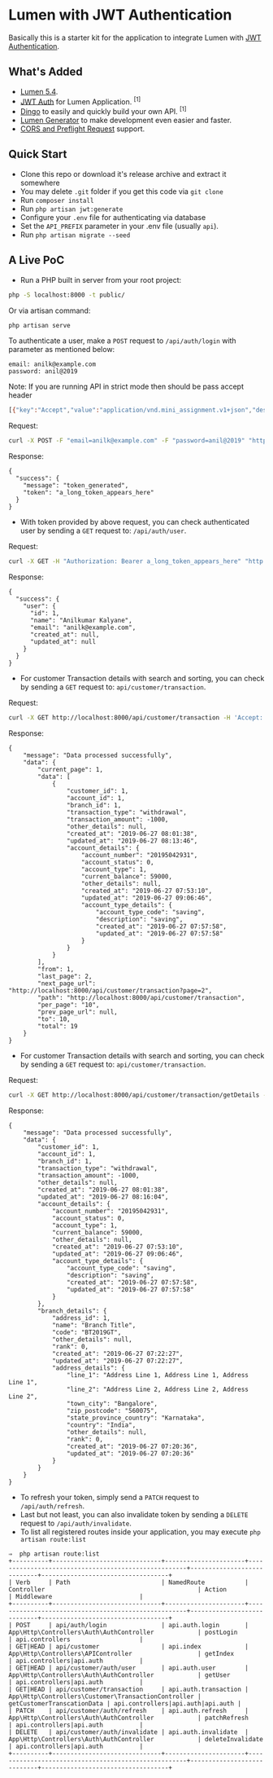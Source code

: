 # Lumen with JWT Authentication
Basically this is a starter kit for the application to integrate Lumen with [JWT Authentication](https://jwt.io/).

## What's Added

- [Lumen 5.4](https://github.com/laravel/lumen/tree/v5.4.0).
- [JWT Auth](https://github.com/tymondesigns/jwt-auth) for Lumen Application. <sup>[1]</sup>
- [Dingo](https://github.com/dingo/api) to easily and quickly build your own API. <sup>[1]</sup>
- [Lumen Generator](https://github.com/flipboxstudio/lumen-generator) to make development even easier and faster.
- [CORS and Preflight Request](https://developer.mozilla.org/en-US/docs/Web/HTTP/Access_control_CORS) support.

## Quick Start

- Clone this repo or download it's release archive and extract it somewhere
- You may delete `.git` folder if you get this code via `git clone`
- Run `composer install`
- Run `php artisan jwt:generate`
- Configure your `.env` file for authenticating via database
- Set the `API_PREFIX` parameter in your .env file (usually `api`).
- Run `php artisan migrate --seed`

## A Live PoC

- Run a PHP built in server from your root project:

```sh
php -S localhost:8000 -t public/
```

Or via artisan command:

```sh
php artisan serve
```

To authenticate a user, make a `POST` request to `/api/auth/login` with parameter as mentioned below:

```
email: anilk@example.com
password: anil@2019
```

Note: If you are running API in strict mode then should be pass accept header

```bash
[{"key":"Accept","value":"application/vnd.mini_assignment.v1+json","description":"","enabled":true}]
```

Request:

```sh
curl -X POST -F "email=anilk@example.com" -F "password=anil@2019" "http://localhost:8000/api/auth/login"
```

Response:

```
{
  "success": {
    "message": "token_generated",
    "token": "a_long_token_appears_here"
  }
}
```

- With token provided by above request, you can check authenticated user by sending a `GET` request to: `/api/auth/user`.

Request:

```sh
curl -X GET -H "Authorization: Bearer a_long_token_appears_here" "http://localhost:8000/api/auth/user"
```

Response:

```
{
  "success": {
    "user": {
      "id": 1,
      "name": "Anilkumar Kalyane",
      "email": "anilk@example.com",
      "created_at": null,
      "updated_at": null
    }
  }
}
```
- For customer Transaction details with search and sorting, you can check by sending a `GET` request to: `api/customer/transaction`.

Request:

```sh
curl -X GET http://localhost:8000/api/customer/transaction -H 'Accept: application/vnd.mini_assignment.v1+json' -H 'Authorization: Bearer eyJ0eXAiOiJKV1QiLCJhbGciOiJIUzI1NiJ9.eyJzdWIiOjEsImlzcyI6Imh0dHA6Ly9sb2NhbGhvc3Q6ODAwMC9hcGkvYXV0aC9sb2dpbiIsImlhdCI6MTU2MTY2MTE3NSwiZXhwIjoxNTYxNjY0Nzc1LCJuYmYiOjE1NjE2NjExNzUsImp0aSI6InpyVk96RzYzdVVRM1B5TXQifQ.Y6owvscYYnTPTarnxWlDMdalDw6OrzWH4KH9pn6XLX4' -H 'Content-Type: application/json' -H 'cache-control: no-cache' -d '{ "filters": { "transaction_type":"deposit", "transaction_amount": {"condition":">=", "value":"2000"}, "current_balance": {"condition":">", "value":"590000000"}, "dateFilter": {"from": "2019-06-06", "to": "2019-07-06"}}, "orderBy": [{"type": "transaction_amount","order": "desc"}, {"type": "transaction_type","order": "desc"}]}'
```

Response:

```
{
    "message": "Data processed successfully",
    "data": {
        "current_page": 1,
        "data": [
            {
                "customer_id": 1,
                "account_id": 1,
                "branch_id": 1,
                "transaction_type": "withdrawal",
                "transaction_amount": -1000,
                "other_details": null,
                "created_at": "2019-06-27 08:01:38",
                "updated_at": "2019-06-27 08:13:46",
                "account_details": {
                    "account_number": "20195042931",
                    "account_status": 0,
                    "account_type": 1,
                    "current_balance": 59000,
                    "other_details": null,
                    "created_at": "2019-06-27 07:53:10",
                    "updated_at": "2019-06-27 09:06:46",
                    "account_type_details": {
                        "account_type_code": "saving",
                        "description": "saving",
                        "created_at": "2019-06-27 07:57:58",
                        "updated_at": "2019-06-27 07:57:58"
                    }
                }
            }
        ],
        "from": 1,
        "last_page": 2,
        "next_page_url": "http://localhost:8000/api/customer/transaction?page=2",
        "path": "http://localhost:8000/api/customer/transaction",
        "per_page": "10",
        "prev_page_url": null,
        "to": 10,
        "total": 19
    }
}                
```

- For customer Transaction details with search and sorting, you can check by sending a `GET` request to: `api/customer/transaction`.

Request:

```sh
curl -X GET http://localhost:8000/api/customer/transaction/getDetails -H 'Accept: application/vnd.mini_assignment.v1+json' -H 'Authorization: Bearer eyJ0eXAiOiJKV1QiLCJhbGciOiJIUzI1NiJ9.eyJzdWIiOjEsImlzcyI6Imh0dHA6Ly9sb2NhbGhvc3Q6ODAwMC9hcGkvYXV0aC9sb2dpbiIsImlhdCI6MTU2MTY2MTE3NSwiZXhwIjoxNTYxNjY0Nzc1LCJuYmYiOjE1NjE2NjExNzUsImp0aSI6InpyVk96RzYzdVVRM1B5TXQifQ.Y6owvscYYnTPTarnxWlDMdalDw6OrzWH4KH9pn6XLX4' -H 'Content-Type: application/json' -H 'cache-control: no-cache' -d '{"transaction_id":"10"}'
```

Response:

```
{
    "message": "Data processed successfully",
    "data": {
        "customer_id": 1,
        "account_id": 1,
        "branch_id": 1,
        "transaction_type": "withdrawal",
        "transaction_amount": -1000,
        "other_details": null,
        "created_at": "2019-06-27 08:01:38",
        "updated_at": "2019-06-27 08:16:04",
        "account_details": {
            "account_number": "20195042931",
            "account_status": 0,
            "account_type": 1,
            "current_balance": 59000,
            "other_details": null,
            "created_at": "2019-06-27 07:53:10",
            "updated_at": "2019-06-27 09:06:46",
            "account_type_details": {
                "account_type_code": "saving",
                "description": "saving",
                "created_at": "2019-06-27 07:57:58",
                "updated_at": "2019-06-27 07:57:58"
            }
        },
        "branch_details": {
            "address_id": 1,
            "name": "Branch Title",
            "code": "BT2019GT",
            "other_details": null,
            "rank": 0,
            "created_at": "2019-06-27 07:22:27",
            "updated_at": "2019-06-27 07:22:27",
            "address_details": {
                "line_1": "Address Line 1, Address Line 1, Address Line 1",
                "line_2": "Address Line 2, Address Line 2, Address Line 2",
                "town_city": "Bangalore",
                "zip_postcode": "560075",
                "state_province_country": "Karnataka",
                "country": "India",
                "other_details": null,
                "rank": 0,
                "created_at": "2019-06-27 07:20:36",
                "updated_at": "2019-06-27 07:20:36"
            }
        }
    }
}
```

- To refresh your token, simply send a `PATCH` request to `/api/auth/refresh`.
- Last but not least, you can also invalidate token by sending a `DELETE` request to `/api/auth/invalidate`.
- To list all registered routes inside your application, you may execute `php artisan route:list`

```
⇒  php artisan route:list
+----------+------------------------------+----------------------+-----------------------------------------------------+----------------------------+-----------------------------------+
| Verb     | Path                         | NamedRoute           | Controller                                          | Action                     | Middleware                        |
+----------+------------------------------+----------------------+-----------------------------------------------------+----------------------------+-----------------------------------+
| POST     | api/auth/login               | api.auth.login       | App\Http\Controllers\Auth\AuthController            | postLogin                  | api.controllers                   |
| GET|HEAD | api/customer                 | api.index            | App\Http\Controllers\APIController                  | getIndex                   | api.controllers|api.auth          |
| GET|HEAD | api/customer/auth/user       | api.auth.user        | App\Http\Controllers\Auth\AuthController            | getUser                    | api.controllers|api.auth          |
| GET|HEAD | api/customer/transaction     | api.auth.transaction | App\Http\Controllers\Customer\TransactionController | getCustomerTranscationData | api.controllers|api.auth|api.auth |
| PATCH    | api/customer/auth/refresh    | api.auth.refresh     | App\Http\Controllers\Auth\AuthController            | patchRefresh               | api.controllers|api.auth          |
| DELETE   | api/customer/auth/invalidate | api.auth.invalidate  | App\Http\Controllers\Auth\AuthController            | deleteInvalidate           | api.controllers|api.auth          |
+----------+------------------------------+----------------------+-----------------------------------------------------+----------------------------+-----------------------------------+
```